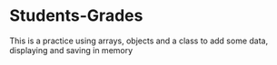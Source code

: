 # Students-Grades
This is a practice using arrays, objects and a class to add some data, displaying and saving in memory 

